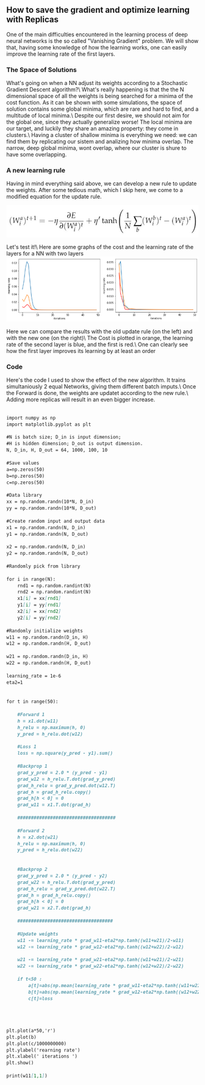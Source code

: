 ## How to save the gradient and optimize learning with Replicas

One of the main difficulties encountered in the learning process of deep neural networks is the so called "Vanishing Gradient" problem.
We will show that, having some knowledge of how the learning works, one can easily improve the learning rate of the first layers.

### The Space of Solutions

What's going on when a NN adjust its weights according to a Stochastic Gradient Descent algorithm?\\
What's really happening is that the the N dimensional space of all the weights is being searched for a minima of the cost function.
As it can be shown with some simulations, the space of solution contains some global minima, which are rare and hard to find, and a multitude of local minima.\\
Despite our first desire, we should not aim for the global one, since they actually generalize worse!
The local minima are our target, and luckily they share an amazing property: they come in clusters.\\
Having a cluster of shallow minima is everything we need: we can find them by replicating our sistem and analizing how minima overlap.
The narrow, deep global minima, wont overlap, where our cluster is shure to have some overlapping.

### A new learning rule

Having in mind everything said above, we can develop a new rule to update the weights. After some tedious math, which I skip here, we come to a modified equation for the update rule.

![image](rep.jpg)

Let's test it!\\
Here are some graphs of the cost and the learning rate of the layers for a NN with two layers
![image](learning1.png)

Here we can compare the results with the old update rule (on the left) and with the new one (on the right)\\
The Cost is plotted in orange, the learning rate of the second layer is blue, and the first is red.\\
One can clearly see how the first layer improves its learning by at least an order

### Code

Here's the code I used to show the effect of the new algorithm.
It trains simultaniously 2 equal Networks, giving them different batch imputs.\\
Once the Forward is done, the weights are updatet according to the new rule.\\
Adding more replicas will result in an even bigger increase.

```markdown

import numpy as np
import matplotlib.pyplot as plt

#N is batch size; D_in is input dimension;
#H is hidden dimension; D_out is output dimension.
N, D_in, H, D_out = 64, 1000, 100, 10

#Save values
a=np.zeros(50)
b=np.zeros(50)
c=np.zeros(50)

#Data library
xx = np.random.randn(10*N, D_in)
yy = np.random.randn(10*N, D_out)

#Create random input and output data
x1 = np.random.randn(N, D_in)
y1 = np.random.randn(N, D_out)

x2 = np.random.randn(N, D_in)
y2 = np.random.randn(N, D_out)

#Randomly pick from library

for i in range(N):
    rnd1 = np.random.randint(N)
    rnd2 = np.random.randint(N)
    x1[i] = xx[rnd1]
    y1[i] = yy[rnd1]
    x2[i] = xx[rnd2]
    y2[i] = yy[rnd2]

#Randomly initialize weights
w11 = np.random.randn(D_in, H)
w12 = np.random.randn(H, D_out)

w21 = np.random.randn(D_in, H)
w22 = np.random.randn(H, D_out)

learning_rate = 1e-6
eta2=1


for t in range(50):
    
    #Forward 1
    h = x1.dot(w11)
    h_relu = np.maximum(h, 0)
    y_pred = h_relu.dot(w12)

    #Loss 1
    loss = np.square(y_pred - y1).sum()
    
    #Backprop 1
    grad_y_pred = 2.0 * (y_pred - y1)
    grad_w12 = h_relu.T.dot(grad_y_pred)
    grad_h_relu = grad_y_pred.dot(w12.T)
    grad_h = grad_h_relu.copy()
    grad_h[h < 0] = 0
    grad_w11 = x1.T.dot(grad_h)
    
    ####################################
    
    #Forward 2
    h = x2.dot(w21)
    h_relu = np.maximum(h, 0)
    y_pred = h_relu.dot(w22)

    
    #Backprop 2
    grad_y_pred = 2.0 * (y_pred - y2)
    grad_w22 = h_relu.T.dot(grad_y_pred)
    grad_h_relu = grad_y_pred.dot(w22.T)
    grad_h = grad_h_relu.copy()
    grad_h[h < 0] = 0
    grad_w21 = x2.T.dot(grad_h)
    
    ###################################

    #Update weights
    w11 -= learning_rate * grad_w11-eta2*np.tanh((w11+w21)/2-w11)
    w12 -= learning_rate * grad_w12-eta2*np.tanh((w12+w22)/2-w12)
    
    w21 -= learning_rate * grad_w21-eta2*np.tanh((w11+w21)/2-w21)
    w22 -= learning_rate * grad_w22-eta2*np.tanh((w12+w22)/2-w22)
    
    if t<50 :
        a[t]=abs(np.mean(learning_rate * grad_w11-eta2*np.tanh((w11+w21)/2-w11)))
        b[t]=abs(np.mean(learning_rate * grad_w12-eta2*np.tanh((w12+w22)/2-w12)))
        c[t]=loss
    
    
    

plt.plot(a*50,'r')
plt.plot(b)
plt.plot(c/1000000000)
plt.ylabel('rearning rate')
plt.xlabel(' iterations ')
plt.show()

print(w11[1,1])

```

